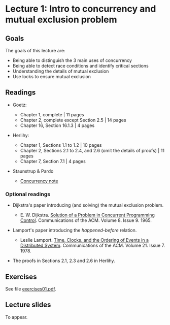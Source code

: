 # Lecture 1: Intro to concurrency and mutual exclusion problem

## Goals

The goals of this lecture are:

* Being able to distinguish the 3 main uses of concurrency
* Being able to detect race conditions and identify critical sections
* Understanding the details of mutual exclusion
* Use locks to ensure mutual exclusion

## Readings 

* Goetz:
  * Chapter 1, complete | 11 pages
  * Chapter 2, complete except Section 2.5 | 14 pages
  * Chapter 16, Section 16.1.3 | 4 pages
  
* Herlihy:
  * Chapter 1, Sections 1.1 to 1.2 | 10 pages
  * Chapter 2, Sections 2.1 to 2.4, and 2.6 (omit the details of proofs) | 11 pages
  * Chapter 7, Section 7.1 | 4 pages

* Staunstrup & Pardo
  * [Concurrency note](concurrencyNotes/concurrencyPCPP.pdf)
  
### Optional readings

* Dijkstra's paper introducing (and solving) the mutual exclusion problem.
  * E. W. Dijkstra. [Solution of a Problem in Concurrent  Programming  Control](https://dl-acm-org.ep.ituproxy.kb.dk/doi/pdf/10.1145/365559.365617). Communications of the ACM. Volume 8. Issue 9. 1965.

* Lamport's paper introducing the _happened-before_ relation.
  * Leslie Lamport. [Time, Clocks, and the Ordering of Events in a Distributed System](https://www.microsoft.com/en-us/research/uploads/prod/2016/12/Time-Clocks-and-the-Ordering-of-Events-in-a-Distributed-System.pdf). Communications of the ACM. Volume 21. Issue 7. 1978.
  
* The proofs in Sections 2.1, 2.3 and 2.6 in Herlihy.

## Exercises

See file [exercises01.pdf](exercises01.pdf).

## Lecture slides

To appear.
